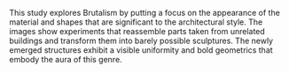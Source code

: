 <!--
title: Architecture Study on Brutalism
year: 2019
version: v004
-->
This study explores Brutalism by putting a focus on the appearance of the material and shapes that are significant to the architectural style. The images show experiments that reassemble parts taken from unrelated buildings and transform them into barely possible sculptures. The newly emerged structures exhibit a visible uniformity and bold geometrics that embody the aura of this genre.
